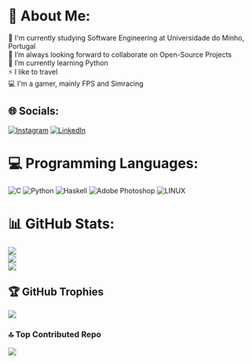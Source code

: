 # 💫 About Me:
🔭 I'm currently studying Software Engineering at Universidade do Minho, Portugal<br>👯 I’m always looking forward to collaborate on Open-Source Projects<br>🌱 I’m currently learning Python<br>⚡ I like to travel<br>💻 I'm a gamer, mainly FPS and Simracing


## 🌐 Socials:
[![Instagram](https://img.shields.io/badge/Instagram-%23E4405F.svg?logo=Instagram&logoColor=white)](https://instagram.com/leonardoalves1232) [![LinkedIn](https://img.shields.io/badge/LinkedIn-%230077B5.svg?logo=linkedin&logoColor=white)](https://linkedin.com/in/leonardogomesalves1) 

# 💻 Programming Languages:
![C](https://img.shields.io/badge/c-%2300599C.svg?style=for-the-badge&logo=c&logoColor=white) ![Python](https://img.shields.io/badge/python-3670A0?style=for-the-badge&logo=python&logoColor=ffdd54) ![Haskell](https://img.shields.io/badge/Haskell-5e5086?style=for-the-badge&logo=haskell&logoColor=white) ![Adobe Photoshop](https://img.shields.io/badge/adobephotoshop-%2331A8FF.svg?style=for-the-badge&logo=adobephotoshop&logoColor=white) ![LINUX](https://img.shields.io/badge/Linux-FCC624?style=for-the-badge&logo=linux&logoColor=black)
# 📊 GitHub Stats:
![](https://github-readme-stats.vercel.app/api?username=LeonardoGomesAlves&theme=dark&hide_border=false&include_all_commits=false&count_private=false)<br/>
![](https://github-readme-streak-stats.herokuapp.com/?user=LeonardoGomesAlves&theme=dark&hide_border=false)<br/>
![](https://github-readme-stats.vercel.app/api/top-langs/?username=LeonardoGomesAlves&theme=dark&hide_border=false&include_all_commits=false&count_private=false&layout=compact)

## 🏆 GitHub Trophies
![](https://github-profile-trophy.vercel.app/?username=LeonardoGomesAlves&theme=radical&no-frame=true&no-bg=false&margin-w=4)

### 🔝 Top Contributed Repo
![](https://github-contributor-stats.vercel.app/api?username=LeonardoGomesAlves&limit=5&theme=dark&combine_all_yearly_contributions=true)

<!-- Proudly created with GPRM ( https://gprm.itsvg.in ) -->
